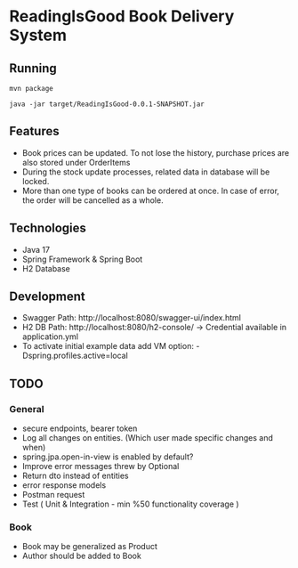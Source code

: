 # ReadingIsGood Book Delivery System

## Running

```
mvn package

java -jar target/ReadingIsGood-0.0.1-SNAPSHOT.jar
```

## Features

- Book prices can be updated. To not lose the history, purchase prices are also stored under OrderItems
- During the stock update processes, related data in database will be locked.
- More than one type of books can be ordered at once. In case of error, the order will be cancelled as a whole.

## Technologies

- Java 17
- Spring Framework & Spring Boot
- H2 Database

## Development

- Swagger Path: http://localhost:8080/swagger-ui/index.html
- H2 DB Path: http://localhost:8080/h2-console/ -> Credential available in application.yml
- To activate initial example data add VM option: -Dspring.profiles.active=local

## TODO

### General

- secure endpoints, bearer token
- Log all changes on entities. (Which user made specific changes and when)
- spring.jpa.open-in-view is enabled by default?
- Improve error messages threw by Optional
- Return dto instead of entities
- error response models
- Postman request
- Test ( Unit & Integration - min %50 functionality coverage )

### Book

- Book may be generalized as Product
- Author should be added to Book

